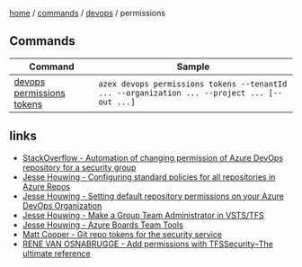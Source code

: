 [home](/readme.md) / [commands](../../readme.md) / [devops](../readme.md) / permissions

## Commands

|Command|Sample|
|-|-|
|[devops permissions tokens](./tokens.md)|`azex devops permissions tokens --tenantId ... --organization ... --project ... [--out ...]`|

## links
- [StackOverflow - Automation of changing permission of Azure DevOps repository for a security group](https://stackoverflow.com/questions/74451156/automation-of-changing-permission-of-azure-devops-repository-for-a-security-grou)
- [Jesse Houwing - Configuring standard policies for all repositories in Azure Repos](https://jessehouwing.net/azure-repos-git-configuring-standard-policies-on-repositories/)
- [Jesse Houwing - Setting default repository permissions on your Azure DevOps Organization](https://jessehouwing.net/azure-devops-git-setting-default-repository-permissions/)
- [Jesse Houwing - Make a Group Team Administrator in VSTS/TFS](https://jessehouwing.net/vsts-add-security-group-to-team-administrators/)
- [Jesse Houwing - Azure Boards Team Tools](https://github.com/jessehouwing/azure-boards-team-tools)
- [Matt Cooper - Git repo tokens for the security service](https://devblogs.microsoft.com/devops/git-repo-tokens-for-the-security-service/)
- [RENE VAN OSNABRUGGE - Add permissions with TFSSecurity–The ultimate reference](https://roadtoalm.com/2014/07/28/add-permissions-with-tfssecuritythe-ultimate-reference)